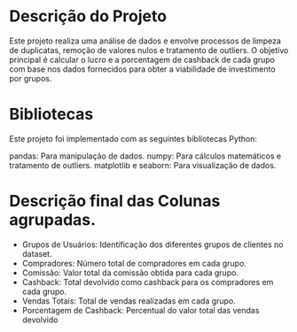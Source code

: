 # Descrição do Projeto

Este projeto realiza uma análise de dados e envolve processos de limpeza de duplicatas, remoção de valores nulos e tratamento de outliers. O objetivo principal é calcular o lucro e a porcentagem de cashback de cada grupo com base nos dados fornecidos para obter a viabilidade de investimento por grupos.

# Bibliotecas 

Este projeto foi implementado com as seguintes bibliotecas Python:

pandas: Para manipulação de dados.
numpy: Para cálculos matemáticos e tratamento de outliers.
matplotlib e seaborn: Para visualização de dados.

# Descrição final das Colunas agrupadas.

- Grupos de Usuários: Identificação dos diferentes grupos de clientes no dataset.
- Compradores: Número total de compradores em cada grupo.
- Comissão: Valor total da comissão obtida para cada grupo.
- Cashback: Total devolvido como cashback para os compradores em cada grupo.
- Vendas Totais: Total de vendas realizadas em cada grupo.
- Porcentagem de Cashback: Percentual do valor total das vendas devolvido 
